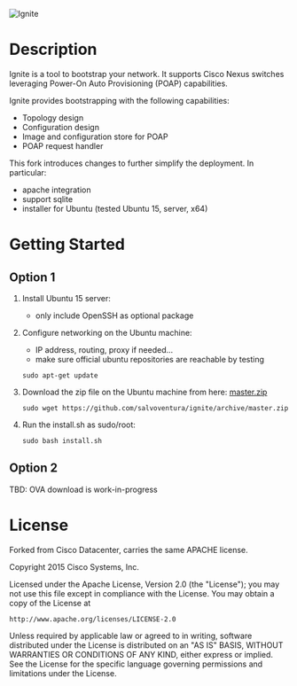 ![Ignite](https://github.com/salvoventura/ignite/raw/master/dist/images/color-logo.png)

# Description

Ignite is a tool to bootstrap your network. It supports Cisco Nexus switches leveraging Power-On Auto Provisioning (POAP) capabilities.

Ignite provides bootstrapping with the following capabilities:
* Topology design
* Configuration design
* Image and configuration store for POAP
* POAP request handler


This fork introduces changes to further simplify the deployment. In particular:
* apache integration
* support sqlite
* installer for Ubuntu (tested Ubuntu 15, server, x64)

# Getting Started
## Option 1
1. Install Ubuntu 15 server:
   * only include OpenSSH as optional package

2. Configure networking on the Ubuntu machine:
   * IP address, routing, proxy if needed...
   * make sure official ubuntu repositories are reachable by testing
   ```
   sudo apt-get update
   ```

3. Download the zip file on the Ubuntu machine from here:
   [master.zip](https://github.com/salvoventura/ignite/archive/master.zip)

   ```
   sudo wget https://github.com/salvoventura/ignite/archive/master.zip
   ```

4. Run the install.sh as sudo/root:

   ```
   sudo bash install.sh
   ```

## Option 2
   TBD: OVA download is work-in-progress


# License
Forked from Cisco Datacenter, carries the same APACHE license.


Copyright 2015 Cisco Systems, Inc.

Licensed under the Apache License, Version 2.0 (the "License");
you may not use this file except in compliance with the License.
You may obtain a copy of the License at

    http://www.apache.org/licenses/LICENSE-2.0

Unless required by applicable law or agreed to in writing, software
distributed under the License is distributed on an "AS IS" BASIS,
WITHOUT WARRANTIES OR CONDITIONS OF ANY KIND, either express or implied.
See the License for the specific language governing permissions and
limitations under the License.
